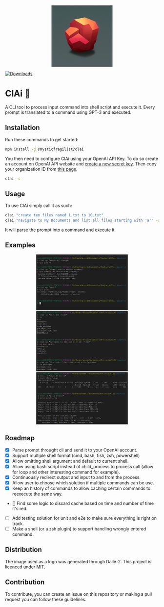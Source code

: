 <p align="center">
  <img src="https://github.com/MysticFragilist/ClAi/blob/master/logo.png" width="200" height="200" align="middle" />
</p>

[![Downloads](https://img.shields.io/npm/dt/@mysticfragilist/clai)](https://img.shields.io/npm/dt/@mysticfragilist/clai)


# ClAi :rocket:
A CLI tool to process input command into shell script and execute it. Every prompt is translated to a command using GPT-3 and executed. 

## Installation
Run these commands to get started:
```bash
npm install -g @mysticfragilist/clai
```
You then need to configure ClAi using your OpenAI API Key. To do so create an account on OpenAI API website and [create a new secret key](https://beta.openai.com/account/api-keys). Then copy your organization ID from [this page](https://beta.openai.com/account/org-settings).
```bash
clai -c
```

## Usage
To use ClAi simply call it as such:
```bash
clai "create ten files named 1.txt to 10.txt"
clai "navigate to My Documents and list all files starting with 'a'" -s bash
```

It will parse the prompt into a command and execute it.

## Examples
<p align="center">
  <img src="https://github.com/MysticFragilist/ClAi/blob/master/examples/git-example.png" width="300" />
  <img src="https://github.com/MysticFragilist/ClAi/blob/master/examples/ls-example.png" width="300" />
  <img src="https://github.com/MysticFragilist/ClAi/blob/master/examples/simple-networking-example.png" width="300" />
</p>

## Roadmap
- [x] Parse prompt throught cli and send it to your OpenAI account.
- [x] Support multiple shell format (cmd, bash, fish, zsh, powershell)
- [x] Allow omitting shell argument and default to current shell.
- [x] Allow using bash script instead of child_process to process call (allow for loop and other interesting command for example).
- [x] Continuously redirect output and input to and from the process.
- [x] Allow user to choose which solution if multiple commands can be use.
- [x] Keep an history of commands to allow caching certain commands to reexecute the same way.
- [] Find some logic to discard cache based on time and number of time it's red.
- [ ] Add testing solution for unit and e2e to make sure everything is right on track.
- [ ] Make a shell (or a zsh plugin) to support handling wrongly entered command.

## Distribution

The image used as a logo was generated through Dalle-2. This project is licenced under [MIT](./LICENCE.md).

## Contribution

To contribute, you can create an issue on this repository or making a pull request you can follow these guidelines.

